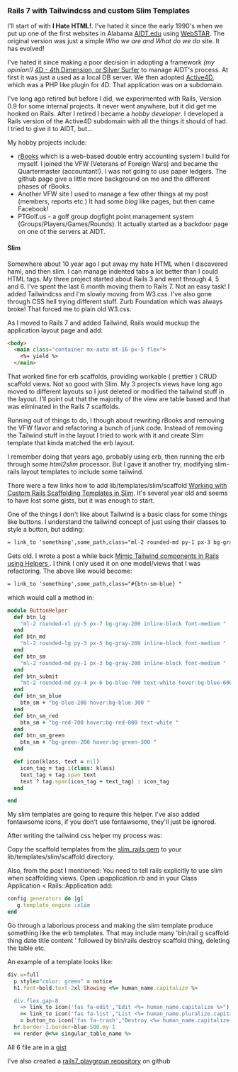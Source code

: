### Rails 7 with Tailwindcss and custom Slim Templates

I'll start of with **I Hate HTML!**. I've hated it since the early 1990's when we put up one of the first websites in Alabama [AIDT.edu](https://www.aidt.edu/) using [WebSTAR](https://en.wikipedia.org/wiki/WebSTAR). The original version was just a simple *Who we are and What do we do* site. It has evolved!

I've hated it since making a poor decision in adopting a framework *(my opinion!)* [4D - 4th Dimension, or Silver Surfer](https://en.wikipedia.org/wiki/4th_Dimension_(software)) to manage AIDT's process. At first it was just a used as a local DB server. We then adopted [Active4D](https://aparajita.com/), which was a PHP like plugin for 4D. That application was on a subdomain.

I've long ago retired but before I did, we experimented with Rails, Version 0.9 for some internal projects. It never went anywhere, but it did get me hooked on Rails. After I retired I became a *hobby developer*. I developed a Rails version of the Active4D subdomain with all the things it should of had. I tried to give it to AIDT, but...

My hobby projects include:

- [rBooks](https://github.com/salex/rbooks) which is a web-based double entry accounting system I build for myself. I joined the VFW (Veterans of Foreign Wars) and became the Quartermaster (accountant!). I was not going to use paper ledgers. The github page give a little more background on me and the different phases of rBooks. 
- Another VFW site I used to manage a few other things at my post (members, reports etc.) It had some *blog* like pages, but then came Facebook!
- PTGolf.us - a golf group dogfight point management system (Groups/Players/Games/Rounds). It actually started as a backdoor page on one of the servers at AIDT.

#### Slim

Somewhere about 10 year ago I put away my hate HTML when I discovered haml, and then slim. I can manage indented tabs a lot better than I could HTML tags. My three project started about Rails 3 and went through 4, 5 and 6. I've spent the last 6 month moving them to Rails 7.  Not an easy task! I added Tailwindcss and I'm slowly moving from W3.css. I've also gone through CSS hell trying different stuff. Zurb Foundation which was always broke! That forced me to plain old W3.css.

As I moved to Rails 7 and added Tailwind, Rails would muckup the application layout page and add:

```html
<body>
  <main class="container mx-auto mt-16 px-5 flex">
    <%= yield %>
  </main>
```

That worked fine for erb scaffolds, providing workable ( prettier ) CRUD scaffold views. Not so good with Slim. My 3 projects views have long ago moved to different layouts so I just deleted or modified the tailwind stuff in the layout. I'll point out that the majority of the view are table based and that was eliminated in the Rails 7 scaffolds.

Running out of things to do, I though about rewriting rBooks and removing the VFW flavor and refactoring a bunch of junk code. Instead of removing the Tailwind stuff in the layout I tried to work with it and create Slim template that kinda matched the erb layout.

I remember doing that years ago, probably using erb, then running the erb through some *html2slim* processor. But I gave it another try, modifying slim-rails layout templates to include some tailwind.

There were a few links how to add lib/templates/slim/scaffold [Working with Custom Rails Scaffolding Templates in Slim](https://medium.com/@thetrevorharmon/working-with-custom-rails-scaffolding-templates-in-slim-ea49430bafa3). It's several year old and seems to have lost some gists, but it was enough to start.

One of the things I don't like about Tailwind is a basic class for some things like buttons. I understand the tailwind concept of just using their classes to style a button, but adding:

```html
= link_to 'something',some_path,class="ml-2 rounded-md py-1 px-3 bg-gray-200 inline-block font-medium "
```

Gets old. I wrote a post a while back [Mimic Tailwind components in Rails using Helpers
](https://dev.to/salex/mimic-tailwind-components-in-rail-using-helpers-1b1o). I think I only used it on one model/views that I was refactoring. The above like would become:

```html
= link_to 'something',some_path,class="#{btn-sm-blue} "
```
which would call a method in:

```ruby
module ButtonHelper
  def btn_lg
    "ml-2 rounded-xl py-5 px-7 bg-gray-200 inline-block font-medium "
  end
  def btn_md
    "ml-2 rounded-lg py-3 px-5 bg-gray-200 inline-block font-medium "
  end
  def btn_sm
    "ml-2 rounded-md py-1 px-3 bg-gray-200 inline-block font-medium "
  end 
  def btn_submit
    "mt-2 rounded-md py-4 px-6 bg-blue-700 text-white hover:bg-blue-600 inline-block font-medium"
  end
  def btn_sm_blue
    btn_sm + "bg-blue-200 hover:bg-blue-300 "
  end
  def btn_sm_red
    btn_sm + "bg-red-700 hover:bg-red-800 text-white "
  end
  def btn_sm_green
    btn_sm + "bg-green-200 hover:bg-green-300 "
  end

  def icon(klass, text = nil)
    icon_tag = tag.i(class: klass)
    text_tag = tag.span text
    text ? tag.span(icon_tag + text_tag) : icon_tag
  end

end

```

My slim templates are going to require this helper. I've also added fontawsome icons, if you don't use fontawsome, they'll just be ignored.

After writing the tailwind css helper my process was:

Copy the scaffold templates from the [slim_rails gem](https://github.com/slim-template/slim-rails/tree/master/lib/generators/slim/scaffold/templates) to your lib/templates/slim/scaffold directory.

Also, from the post I mentioned: You need to tell rails explicitly to use slim when scaffolding views. Open upapplication.rb and in your Class Application < Rails::Application add:

```ruby
config.generators do |g|
   g.template_engine :slim
end
```

Go through a laborious process and making the slim template produce something like the erb templates. That may include many 'bin/rail g scaffold thing date title content
' followed by bin/rails destroy scaffold thing, deleting the table etc. 

An example of a template looks like:

```ruby
div.w-full
  p style="color: green" = notice
  h1.font-bold.text-2xl Showing <%= human_name.capitalize %>

  div.flex.gap-8
    => link_to icon('fas fa-edit',"Edit <%= human_name.capitalize %>"), <%= edit_helper(type: :path) %>, class:"#{btn_sm_green}"
    =< link_to icon('fas fa-list',"List <%= human_name.pluralize.capitalize %>"), <%= index_helper(type: :path) %>, class:"#{btn_sm_green}"
    = button_to icon('fas fa-trash',"Destroy <%= human_name.capitalize %>"), <%= model_resource_name(prefix: "@") %>, method: :delete, form:{data: { turbo_confirm: 'Are you sure?', turbo_method:'delete' }}, class:"#{btn_sm} bg-red-700 text-white"
  hr.border-1.border-blue-500.my-1
  == render @<%= singular_table_name %>

```

All 6 file are in a [gist](https://gist.github.com/salex/d77c95096597109aa47498629c5e21d8)

I've also created a [rails7_playgroun repository](https://github.com/salex/rails7_playground/tree/main/lib/templates/slim/scaffold) on github
